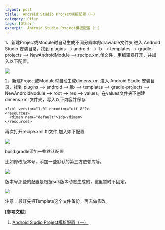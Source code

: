 ```yaml
---
layout: post
title:  Android Studio Project模板配置（一）
category: Other
tags: [Other]
excerpt:  Android Studio Project模板配置（一）
---
```

	
1、新建Project或Module时自动生成不同分辨率的drawable文件夹
进入 Android Studio 安装目录，找到 plugins --> android --> lib --> templates --> gradle-projects --> NewAndroidModule --> recipe.xml.ftl文件，用编辑器打开，并加入以下配置。

![](http://www.nangongyibin.com/assets/images/Android/Other/40.png)

2、新建Project或Module时自动生成dimens.xml
进入 Android Studio 安装目录，找到 plugins --> android --> lib --> templates --> gradle-projects --> NewAndroidModule --> root --> res --> values，在values文件夹下创建 dimens.xml 文件夹，写入以下内容并保存

	<?xml version="1.0" encoding="utf-8"?>
	<resources>
	  <dimen name="default">1dp</dimen>
	</resources>

再次打开recipe.xml.ftl文件,加入如下配置

![](http://www.nangongyibin.com/assets/images/Android/Other/41.png)

build.gradle添加一些默认配置

比如修改版本号，添加一些默认的第三方依赖库等。

![](http://www.nangongyibin.com/assets/images/Android/Other/42.png)

版本号那些的配置是根据sdk版本动态生成的，这里暂时不固定。

![](http://www.nangongyibin.com/assets/images/Android/Other/43.png)

注意：最好先把Template这个文件备份，再去做修改。

**[参考文献]**

1. [Android Studio Project模板配置（一）](https://www.jianshu.com/p/c33da671ee8e "Android Studio Project模板配置")



